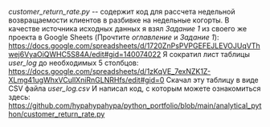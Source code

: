 *customer_return_rate.py* -- содержит код для рассчета недельной возвращаемости клиентов в разбивке на недельные когорты.
В качестве источника исходных данных я взял *Задание 1* из своего же проекта в Google Sheets (Прочтите *оглавление* и *Задание 1*): https://docs.google.com/spreadsheets/d/1720ZnPsPVPGEFEJLEVOJUqVThwej6VyaOiQWHC5S84A/edit#gid=140074022
Я сократил лист таблицы *user_log* до необходимых 5 столбцов: https://docs.google.com/spreadsheets/d/1zKqVE_7exNZK1Z-XLmg41ugWhxVCullXniRnGLNRHfs/edit#gid=0
Скачал эту таблицу в виде CSV файла *user_log.csv*
И написал код, с которым можете ознакомиться здесь: https://github.com/hypahypahypa/python_portfolio/blob/main/analytical_python/customer_return_rate.py
